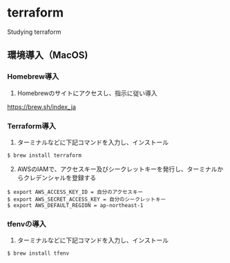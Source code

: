 # terraform
Studying terraform

## 環境導入（MacOS)
### Homebrew導入

1.  Homebrewのサイトにアクセスし、指示に従い導入

https://brew.sh/index_ja 

### Terraform導入

1. ターミナルなどに下記コマンドを入力し、インストール

```$ brew install terraform```

2. AWSのIAMで、アクセスキー及びシークレットキーを発行し、ターミナルからクレデンシャルを登録する

```
$ export AWS_ACCESS_KEY_ID = 自分のアクセスキー
$ export AWS_SECRET_ACCESS_KEY = 自分のシークレットキー
$ export AWS_DEFAULT_REGION = ap-northeast-1
```
### tfenvの導入

1. ターミナルなどに下記コマンドを入力し、インストール

```$ brew install tfenv```

